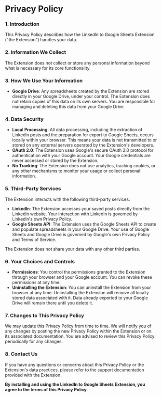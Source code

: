 # Privacy Policy

### 1. Introduction

This Privacy Policy describes how the LinkedIn to Google Sheets Extension ("the Extension") handles your data.

### 2. Information We Collect

The Extension does not collect or store any personal information beyond what is necessary for its core functionality.

### 3. How We Use Your Information

*   **Google Drive**: Any spreadsheets created by the Extension are stored directly in your Google Drive, under your control. The Extension does not retain copies of this data on its own servers. You are responsible for managing and deleting this data from your Google Drive.

### 4. Data Security

*   **Local Processing**: All data processing, including the extraction of LinkedIn posts and the preparation for export to Google Sheets, occurs locally within your browser. This means your data is not transmitted to or stored on any external servers operated by the Extension's developers.
*   **OAuth 2.0**: The Extension uses Google's secure OAuth 2.0 protocol for authentication with your Google account. Your Google credentials are never accessed or stored by the Extension.
*   **No Tracking**: The Extension does not use analytics, tracking cookies, or any other mechanisms to monitor your usage or collect personal information.

### 5. Third-Party Services

The Extension interacts with the following third-party services:

*   **LinkedIn**: The Extension accesses your saved posts directly from the LinkedIn website. Your interaction with LinkedIn is governed by LinkedIn's own Privacy Policy.
*   **Google Sheets API**: The Extension uses the Google Sheets API to create and populate spreadsheets in your Google Drive. Your use of Google Sheets and Google Drive is governed by Google's own Privacy Policy and Terms of Service.

The Extension does not share your data with any other third parties.

### 6. Your Choices and Controls

*   **Permissions**: You control the permissions granted to the Extension through your browser and your Google account. You can revoke these permissions at any time.
*   **Uninstalling the Extension**: You can uninstall the Extension from your browser at any time. Uninstalling the Extension will remove all locally stored data associated with it. Data already exported to your Google Drive will remain there until you delete it.

### 7. Changes to This Privacy Policy

We may update this Privacy Policy from time to time. We will notify you of any changes by posting the new Privacy Policy within the Extension or on its associated documentation. You are advised to review this Privacy Policy periodically for any changes.

### 8. Contact Us

If you have any questions or concerns about this Privacy Policy or the Extension's data practices, please refer to the support documentation provided with the Extension.

**By installing and using the LinkedIn to Google Sheets Extension, you agree to the terms of this Privacy Policy.**
